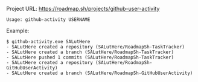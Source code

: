 Project URL: https://roadmap.sh/projects/github-user-activity

```
Usage: github-activity USERNAME
```

Example:
```
$ github-activity.exe SALutHere
- SALutHere created a repository (SALutHere/RoadmapSh-TaskTracker)
- SALutHere created a branch (SALutHere/RoadmapSh-TaskTracker)
- SALutHere pushed 1 commits (SALutHere/RoadmapSh-TaskTracker)
- SALutHere created a repository (SALutHere/RoadmapSh-GitHubUserActivity)
- SALutHere created a branch (SALutHere/RoadmapSh-GitHubUserActivity)
```